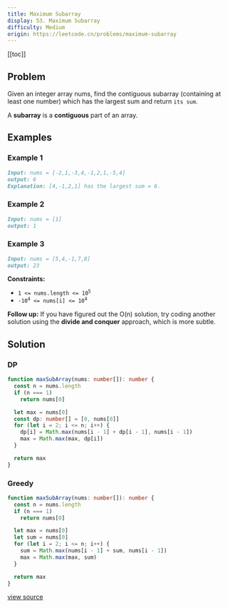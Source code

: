 ```yaml
---
title: Maximum Subarray
display: 53. Maximum Subarray
difficulty: Medium
origin: https://leetcode.cn/problems/maximum-subarray
---
```


[[toc]]

## Problem

Given an integer array nums, find the contiguous subarray (containing at least one number) which has the largest sum and return `its sum`.

A **subarray** is a **contiguous** part of an array.

## Examples

### Example 1

```md
Input: nums = [-2,1,-3,4,-1,2,1,-5,4]
output: 6
Explanation: [4,-1,2,1] has the largest sum = 6.
```

### Example 2

```md
Input: nums = [1]
output: 1
```

### Example 3

```md
Input: nums = [5,4,-1,7,8]
output: 23
```

**Constraints:**

- <code>1 &lt;= nums.length &lt;= 10<sup>5</sup></code>
- <code>-10<sup>4</sup> &lt;= nums[i] &lt;= 10<sup>4</sup></code>

**Follow up:** If you have figured out the O(n) solution, try coding another solution using the **divide and conquer** approach, which is more subtle.

## Solution

### DP

```ts
function maxSubArray(nums: number[]): number {
  const n = nums.length
  if (n === 1)
    return nums[0]

  let max = nums[0]
  const dp: number[] = [0, nums[0]]
  for (let i = 2; i <= n; i++) {
    dp[i] = Math.max(nums[i - 1] + dp[i - 1], nums[i - 1])
    max = Math.max(max, dp[i])
  }

  return max
}
```

### Greedy

```ts
function maxSubArray(nums: number[]): number {
  const n = nums.length
  if (n === 1)
    return nums[0]

  let max = nums[0]
  let sum = nums[0]
  for (let i = 2; i <= n; i++) {
    sum = Math.max(nums[i - 1] + sum, nums[i - 1])
    max = Math.max(max, sum)
  }

  return max
}
```

[view source](https://leetcode.cn/problems/maximum-subarray)
